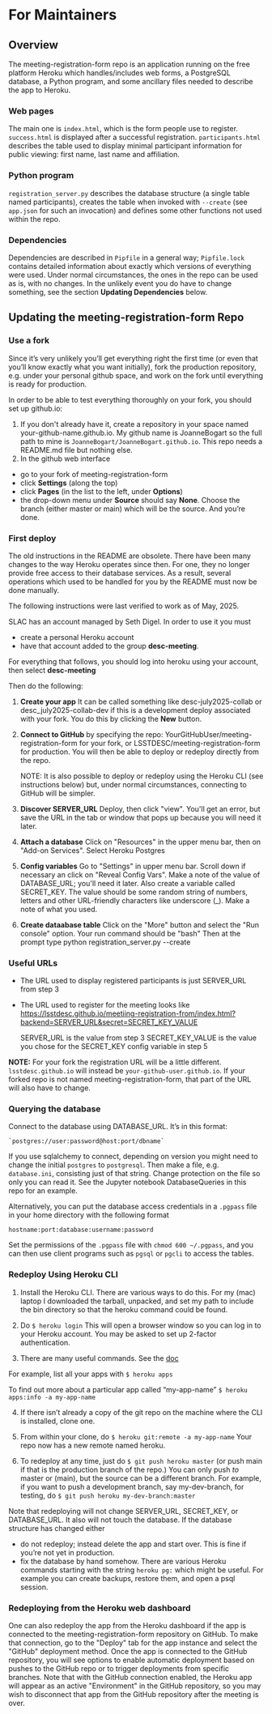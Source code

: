 ﻿# For Maintainers
## Overview
The meeting-registration-form repo is an application running on the free platform Heroku which handles/includes web forms, a PostgreSQL database, a Python program, and some ancillary files needed to describe the app to Heroku.

### Web pages
The main one is `index.html`, which is the form people use to register. `success.html` is displayed after a successful registration. `participants.html` describes the table used to display minimal participant information for public viewing: first name, last name and affiliation.

### Python program
`registration_server.py` describes the database structure (a single table named participants), creates the table when invoked with `--create`  (see `app.json` for such an invocation) and defines some other functions not used within the repo.

### Dependencies
Dependencies are described in `Pipfile` in a general way; `Pipfile.lock` contains detailed information about exactly which versions of everything were used.  Under normal circumstances, the ones in the repo can be used as is, with no changes. In the unlikely event you do have to change something, see the section **Updating Dependencies** below.


## Updating the meeting-registration-form Repo

### Use a fork
Since it’s very unlikely you’ll get everything right the first time (or even that you’ll know exactly what you want initially), fork the production repository, e.g. under your personal github space, and work on the fork until everything is ready for production.

In order to be able to test everything thoroughly on your fork, you should set up github.io:
1. If you don't already have it, create a repository in your space named your-github-name.github.io. My github name is JoanneBogart so the full path to mine is `JoanneBogart/JoanneBogart.github.io`. This repo needs a README.md file but nothing else.
2. In the github web interface
* go to your fork of meeting-registration-form
* click **Settings** (along the top)
* click **Pages** (in the list to the left, under **Options**)
* the drop-down menu under **Source** should say **None**. Choose the branch (either master or main) which will be the source. And you’re done.

### First deploy
The old instructions in the README are obsolete.  There have been many
changes to the way Heroku operates since then.  For one, they no longer
provide free access to their database services. As a result, several operations
which used to be handled for you by the README must now be done manually.

The following instructions were last verified to work as of May, 2025.

SLAC has an account managed by Seth Digel.  In order to use it you must
* create a personal Heroku account
* have that account added to the group __desc-meeting__.

For everything that follows, you should log into heroku using your account,
then select __desc-meeting__

Then do the following:

1. __Create your app__
   It can be called something like desc-july2025-collab or
   desc_july2025-collab-dev if this is a development deploy associated
   with your fork.   You do this by clicking the __New__ button.

2. __Connect to GitHub__ by specifying the repo:
   YourGitHubUser/meeting-registration-form for your fork, or
   LSSTDESC/meeting-registration-form for production.  You will
   then be able to deploy or redeploy directly from the repo.

   NOTE: It is also possible to deploy or redeploy using the Heroku CLI (see
   instructions below) but, under normal circumstances, connecting to
   GitHub will be simpler.

3. __Discover SERVER_URL__
   Deploy, then click "view".  You'll get an error,
   but save the URL in the tab or window that pops up because you will
   need it later.

4. __Attach a database__
   Click on "Resources" in the upper menu bar, then on
   "Add-on Services".   Select Heroku Postgres

5. __Config variables__
   Go to "Settings" in upper menu bar. Scroll down if
   necessary an click on "Reveal Config Vars".  Make a note of the value
   of DATABASE_URL; you'll need it later.  Also create a variable called
   SECRET_KEY.   The value should be some random string of numbers, letters
   and other URL-friendly characters like underscore (_). Make a note of
   what you used.

6. __Create dataabase table__
   Click on the "More" button and select the "Run console" option.
   Your run command should be "bash"
   Then at the prompt type
       python registration_server.py --create

### Useful URLs
   * The URL used to display registered participants is just SERVER_URL from
     step 3
   * The URL used to register for the meeting looks like
     https://lsstdesc.github.io/meetiing-registration-from/index.html?backend=SERVER_URL&secret=SECRET_KEY_VALUE

     SERVER_URL is the value from step 3
     SECRET_KEY_VALUE is the value you chose for the SECRET_KEY config
     variable in step 5

**NOTE:** For your fork the registration URL will be a little different. `lsstdesc.github.io` will instead be `your-github-user.github.io`.   If your forked repo is not named meeting-registration-form, that part of the URL will also have to change.


### Querying the database
Connect to the database using DATABASE_URL.   It’s in this format:

    `postgres://user:password@host:port/dbname`

If you use sqlalchemy to connect, depending on version you might need to change the initial `postgres` to `postgresql`.   Then make a file, e.g. `database.ini`, consisting just of that string. Change protection on the file so only you can read it. See the Jupyter notebook DatabaseQueries in this repo for an example.

Alternatively, you can put the database access credentials in a `.pgpass` file in your home directory with the following format
```
hostname:port:database:username:password
```
Set the permissions of the `.pgpass` file with `chmod 600 ~/.pgpass`, and you can then use client programs such as `pgsql` or `pgcli` to access the tables.

### Redeploy Using Heroku CLI
1. Install the Heroku CLI.   There are various ways to do this.  For my (mac) laptop I downloaded the tarball, unpacked, and set my path to include the bin directory so that the heroku command could be found.

2. Do
    `$ heroku login`
This will open a browser window so you can log in to your Heroku account.  You may be asked to set up 2-factor authentication.

3. There are many useful commands.  See the [doc](https://devcenter.heroku.com/articles/heroku-cli-commands)

For example, list all your apps with
  `$ heroku apps`

To find out more about a particular app called “my-app-name”
  `$ heroku apps:info -a my-app-name`

4. If there isn’t already a copy of the git repo on the machine where the CLI is installed, clone one.

5. From within your clone, do
  `$ heroku git:remote -a my-app-name`
Your repo now has a new remote named heroku.

6. To redeploy at any time, just do
`$ git push heroku master`
(or push main if that is the production branch of the repo.) You can only push _to_ master or (main), but the source can be a different branch. For example, if you want to push a development branch, say my-dev-branch, for testing, do
`$ git push heroku my-dev-branch:master`

Note that redeploying will not change SERVER_URL, SECRET_KEY, or DATABASE_URL. It also will not touch the database. If the database structure has changed either
* do not redeploy; instead delete the app and start over. This is fine if you’re not yet in production.
* fix the database by hand somehow. There are various Heroku commands starting with the string `heroku pg:` which might be useful. For example you can create backups, restore them, and open a psql session.

### Redeploying from the Heroku web dashboard
One can also redeploy the app from the Heroku dashboard if the app is connected to the meeting-registration-form repository on GitHub.  To make that connection, go to the "Deploy" tab for the app instance and select the "GitHub" deployment method.  Once the app is connected to the GitHub repository, you will see options to enable automatic deployment based on pushes to the GitHub repo or to trigger deployments from specific branches.  Note that with the GitHub connection enabled, the Heroku app will appear as an active "Environment" in the GitHub repository, so you may wish to disconnect that app from the GitHub repository after the meeting is over.
